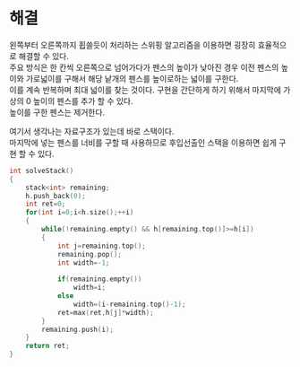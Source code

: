 # 해결 
왼쪽부터 오른쪽까지 휩쓸듯이 처리하는 스위핑 알고리즘을 이용하면 굉장히 효율적으로 해결할 수 있다.  
주요 방식은 한 칸씩 오른쪽으로 넘어가다가 펜스의 높이가 낮아진 경우 이전 펜스의 높이와 가로넓이를 구해서 해당 낱개의 펜스를 높이로하는 넓이를 구한다.  
이를 계속 반복하며 최대 넓이를 찾는 것이다. 구현을 간단하게 하기 위해서 마지막에 가상의 0 높이의 펜스를 추가 할 수 있다.  
높이를 구한 펜스는 제거한다. 

여기서 생각나는 자료구조가 있는데 바로 스택이다.  
마지막에 넣는 펜스를 너비를 구할 때 사용하므로 후입선출인 스택을 이용하면 쉽게 구현 할 수 있다.
```c++
int solveStack()
{
    stack<int> remaining;
    h.push_back(0);
    int ret=0;
    for(int i=0;i<h.size();++i)
    {
        while(!remaining.empty() && h[remaining.top()]>=h[i])
        {
            int j=remaining.top();
            remaining.pop();
            int width=-1;
            
            if(remaining.empty())
                width=i;
            else
                width=(i-remaining.top()-1);
            ret=max(ret,h[j]*width);
        }
        remaining.push(i);
    }
    return ret;
}
```
